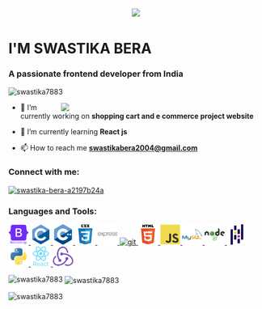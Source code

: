 <h1 align="center">
    <img src="https://readme-typing-svg.herokuapp.com/?font=Righteous&size=35&center=true&vCenter=true&width=500&height=70&duration=4000&lines=Hi+There!+👋;+This+is+Swastika!;" />
</h1>

<h1 align="left"> I'M  SWASTIKA  BERA</h1>
<h3 align="left">A passionate frontend developer from India</h3>

<p align="left"> <img src="https://komarev.com/ghpvc/?username=swastika7883&label=Profile%20views&color=0e75b6&style=flat" alt="swastika7883" /> </p>
<img align="right" width="400" src="https://github-production-user-asset-6210df.s3.amazonaws.com/125713787/344120558-5cfc0bc6-65cf-48fb-a2f2-1359d42eceb5.gif?X-Amz-Algorithm=AWS4-HMAC-SHA256&X-Amz-Credential=AKIAVCODYLSA53PQK4ZA%2F20240628%2Fus-east-1%2Fs3%2Faws4_request&X-Amz-Date=20240628T100934Z&X-Amz-Expires=300&X-Amz-Signature=14f13587b92828eb33359951c47e19e009468ec41b2622665cb0f71118b4452b&X-Amz-SignedHeaders=host&actor_id=125713787&key_id=0&repo_id=820928602">

- 🔭 I’m currently working on **shopping cart and e commerce project website**

- 🌱 I’m currently learning **React js**

- 📫 How to reach me **swastikabera2004@gmail.com**

<h3 align="left">Connect with me:</h3>
<p align="left">
<a href="https://linkedin.com/in/swastika-bera-a2197b24a" target="blank"><img align="center" src="https://raw.githubusercontent.com/rahuldkjain/github-profile-readme-generator/master/src/images/icons/Social/linked-in-alt.svg" alt="swastika-bera-a2197b24a" height="30" width="40" /></a>
</p>

<h3 align="left">Languages and Tools:</h3>
<p align="left"> <a href="https://getbootstrap.com" target="_blank" rel="noreferrer"> <img src="https://raw.githubusercontent.com/devicons/devicon/master/icons/bootstrap/bootstrap-plain-wordmark.svg" alt="bootstrap" width="40" height="40" theme=dark&amp /> </a> <a href="https://www.cprogramming.com/" target="_blank" rel="noreferrer"> <img src="https://raw.githubusercontent.com/devicons/devicon/master/icons/c/c-original.svg" alt="c" width="40" height="40"/> </a> <a href="https://www.w3schools.com/cpp/" target="_blank" rel="noreferrer"> <img src="https://raw.githubusercontent.com/devicons/devicon/master/icons/cplusplus/cplusplus-original.svg" alt="cplusplus" width="40" height="40"/> </a> <a href="https://www.w3schools.com/css/" target="_blank" rel="noreferrer"> <img src="https://raw.githubusercontent.com/devicons/devicon/master/icons/css3/css3-original-wordmark.svg" theme=dark&amp alt="css3" width="40" height="40"/> </a> <a href="https://expressjs.com" target="_blank" rel="noreferrer"> <img src="https://raw.githubusercontent.com/devicons/devicon/master/icons/express/express-original-wordmark.svg" alt="express" width="40" height="40"/> </a> <a href="https://git-scm.com/" target="_blank" rel="noreferrer"> <img src="https://www.vectorlogo.zone/logos/git-scm/git-scm-icon.svg" alt="git" width="40" height="40"/> </a> <a href="https://www.w3.org/html/" target="_blank" rel="noreferrer"> <img src="https://raw.githubusercontent.com/devicons/devicon/master/icons/html5/html5-original-wordmark.svg" alt="html5" width="40" height="40"/> </a> <a href="https://developer.mozilla.org/en-US/docs/Web/JavaScript" target="_blank" rel="noreferrer"> <img src="https://raw.githubusercontent.com/devicons/devicon/master/icons/javascript/javascript-original.svg" alt="javascript" width="40" height="40"/> </a> <a href="https://www.mysql.com/" target="_blank" rel="noreferrer"> <img src="https://raw.githubusercontent.com/devicons/devicon/master/icons/mysql/mysql-original-wordmark.svg" alt="mysql" width="40" height="40"/> </a> <a href="https://nodejs.org" target="_blank" rel="noreferrer"> <img src="https://raw.githubusercontent.com/devicons/devicon/master/icons/nodejs/nodejs-original-wordmark.svg" alt="nodejs" width="40" height="40"/> </a> <a href="https://pandas.pydata.org/" target="_blank" rel="noreferrer"> <img src="https://raw.githubusercontent.com/devicons/devicon/2ae2a900d2f041da66e950e4d48052658d850630/icons/pandas/pandas-original.svg" alt="pandas" width="40" height="40"/> </a> <a href="https://www.python.org" target="_blank" rel="noreferrer"> <img src="https://raw.githubusercontent.com/devicons/devicon/master/icons/python/python-original.svg" alt="python" width="40" height="40"/> </a> <a href="https://reactjs.org/" target="_blank" rel="noreferrer"> <img src="https://raw.githubusercontent.com/devicons/devicon/master/icons/react/react-original-wordmark.svg" alt="react" width="40" height="40"/> </a> <a href="https://redux.js.org" target="_blank" rel="noreferrer"> <img src="https://raw.githubusercontent.com/devicons/devicon/master/icons/redux/redux-original.svg" alt="redux" width="40" height="40"/> </a> </p>

<p><img align="left" src="https://github-readme-stats.vercel.app/api/top-langs?username=swastika7883&show_icons=true&locale=en&layout=compact" alt="swastika7883" /></p>

<p>&nbsp;<img align="center" src="https://github-readme-stats.vercel.app/api?username=swastika7883&show_icons=true&locale=en" alt="swastika7883" ; theme=dark&amp; /></p>

<p><img align="center" src="https://github-readme-streak-stats.herokuapp.com/?user=swastika7883&" alt="swastika7883" /></p>
